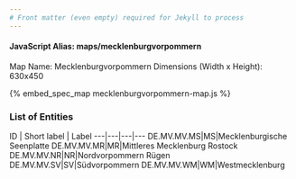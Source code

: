 ```yaml
---
# Front matter (even empty) required for Jekyll to process
---
```


#### JavaScript Alias: maps/mecklenburgvorpommern

Map Name: Mecklenburgvorpommern
Dimensions (Width x Height): 630x450



{% embed_spec_map mecklenburgvorpommern-map.js %}

### List of Entities

ID | Short label | Label
---|---|---|---
DE.MV.MV.MS|MS|Mecklenburgische Seenplatte
DE.MV.MV.MR|MR|Mittleres Mecklenburg Rostock
DE.MV.MV.NR|NR|Nordvorpommern Rügen
DE.MV.MV.SV|SV|Südvorpommern
DE.MV.MV.WM|WM|Westmecklenburg

